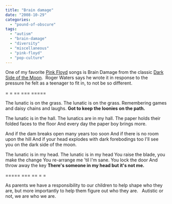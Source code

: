 ```yaml
---
title: "Brain damage"
date: "2008-10-29"
categories: 
  - "pound-of-obscure"
tags: 
  - "autism"
  - "brain-damage"
  - "diversity"
  - "miscellaneous"
  - "pink-floyd"
  - "pop-culture"
---
```


One of my favorite [Pink Floyd](http://www.pinkfloyd.com/) songs is Brain Damage from the classic [Dark Side of the Moon](http://www.pinkfloyd.com/dsotm/content/setup.html).  Roger Waters says he wrote it in response to the pressure he felt as a teenager to fit in, to not be so different.

\= = == === =====

The lunatic is on the grass. The lunatic is on the grass. Remembering games and daisy chains and laughs. **Got to keep the loonies on the path.**

The lunatic is in the hall. The lunatics are in my hall. The paper holds their folded faces to the floor And every day the paper boy brings more.

And if the dam breaks open many years too soon And if there is no room upon the hill And if your head explodes with dark forebodings too I'll see you on the dark side of the moon.

The lunatic is in my head. The lunatic is in my head You raise the blade, you make the change You re-arrange me 'til I'm sane. You lock the door And throw away the key **There's someone in my head but it's not me.**

\===== === == = =

As parents we have a responsibility to our children to help shape who they are, but more importantly to help them figure out who they are.   Autistic or not, we are who we are.
